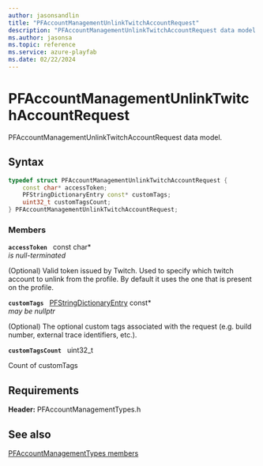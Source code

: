 ```yaml
---
author: jasonsandlin
title: "PFAccountManagementUnlinkTwitchAccountRequest"
description: "PFAccountManagementUnlinkTwitchAccountRequest data model."
ms.author: jasonsa
ms.topic: reference
ms.service: azure-playfab
ms.date: 02/22/2024
---
```


# PFAccountManagementUnlinkTwitchAccountRequest  

PFAccountManagementUnlinkTwitchAccountRequest data model.  

## Syntax  
  
```cpp
typedef struct PFAccountManagementUnlinkTwitchAccountRequest {  
    const char* accessToken;  
    PFStringDictionaryEntry const* customTags;  
    uint32_t customTagsCount;  
} PFAccountManagementUnlinkTwitchAccountRequest;  
```
  
### Members  
  
**`accessToken`** &nbsp; const char*  
*is null-terminated*  
  
(Optional) Valid token issued by Twitch. Used to specify which twitch account to unlink from the profile. By default it uses the one that is present on the profile.
  
**`customTags`** &nbsp; [PFStringDictionaryEntry](../../pftypes/structs/pfstringdictionaryentry.md) const*  
*may be nullptr*  
  
(Optional) The optional custom tags associated with the request (e.g. build number, external trace identifiers, etc.).
  
**`customTagsCount`** &nbsp; uint32_t  
  
Count of customTags
  
  
## Requirements  
  
**Header:** PFAccountManagementTypes.h
  
## See also  
[PFAccountManagementTypes members](../pfaccountmanagementtypes_members.md)  

  
  
